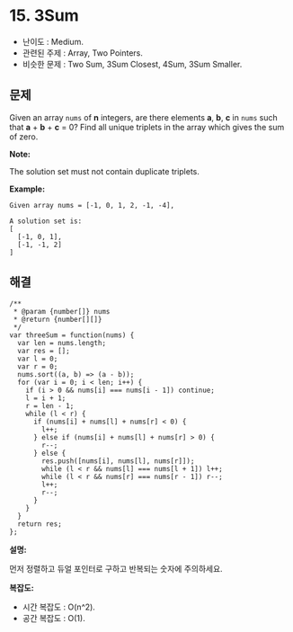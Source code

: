 # 15. 3Sum

- 난이도 : Medium.
- 관련된 주제 : Array, Two Pointers.
- 비슷한 문제 : Two Sum, 3Sum Closest, 4Sum, 3Sum Smaller.

## 문제

Given an array `nums` of **n** integers, are there elements **a**, **b**, **c** in `nums` such that **a** + **b** + **c** = 0? Find all unique triplets in the array which gives the sum of zero.

**Note:**

The solution set must not contain duplicate triplets.

**Example:**

```
Given array nums = [-1, 0, 1, 2, -1, -4],

A solution set is:
[
  [-1, 0, 1],
  [-1, -1, 2]
]
```

## 해결

```
/**
 * @param {number[]} nums
 * @return {number[][]}
 */
var threeSum = function(nums) {
  var len = nums.length;
  var res = [];
  var l = 0;
  var r = 0;
  nums.sort((a, b) => (a - b));
  for (var i = 0; i < len; i++) {
    if (i > 0 && nums[i] === nums[i - 1]) continue;
    l = i + 1;
    r = len - 1;
    while (l < r) {
      if (nums[i] + nums[l] + nums[r] < 0) {
        l++;
      } else if (nums[i] + nums[l] + nums[r] > 0) {
        r--;
      } else {
        res.push([nums[i], nums[l], nums[r]]);
        while (l < r && nums[l] === nums[l + 1]) l++;
        while (l < r && nums[r] === nums[r - 1]) r--;
        l++;
        r--;
      }
    }
  }
  return res;
};
```

**설명:**

먼저 정렬하고 듀얼 포인터로 구하고 반복되는 숫자에 주의하세요.

**복잡도:**

- 시간 복잡도 : O(n^2).
- 공간 복잡도 : O(1).
